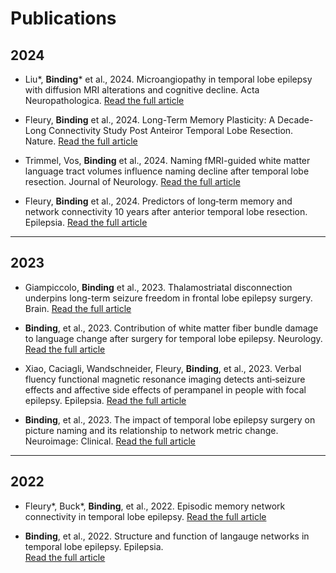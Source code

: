 # Publications

## 2024 
- Liu*, **Binding*** et al., 2024. Microangiopathy in temporal lobe epilepsy with diffusion MRI alterations and cognitive decline. Acta Neuropathologica. 
[Read the full article](https://link.springer.com/article/10.1007/s00401-024-02809-8)

- Fleury, **Binding** et al., 2024. Long-Term Memory Plasticity: A Decade-Long Connectivity Study Post Anteiror Temporal Lobe Resection. Nature. 
[Read the full article](https://www.researchsquare.com/article/rs-3936758/v1)

- Trimmel, Vos, **Binding** et al., 2024. Naming fMRI-guided white matter language tract volumes influence naming decline after temporal lobe resection. Journal of Neurology. 
[Read the full article](https://link.springer.com/article/10.1007/s00415-024-12315-2)

- Fleury, **Binding** et al., 2024. Predictors of long‐term memory and network connectivity 10 years after anterior temporal lobe resection. Epilepsia. 
[Read the full article](https://onlinelibrary.wiley.com/doi/full/10.1111/epi.18058)

---

## 2023 
- Giampiccolo, **Binding** et al., 2023. Thalamostriatal disconnection underpins long-term seizure freedom in frontal lobe epilepsy surgery. Brain. 
[Read the full article](https://academic.oup.com/brain/article/146/6/2377/7107059?login=false)

- **Binding**, et al., 2023. Contribution of white matter fiber bundle damage to language change after surgery for temporal lobe epilepsy. Neurology. 
[Read the full article](https://www.neurology.org/doi/full/10.1212/WNL.0000000000206862)

- Xiao, Caciagli, Wandschneider, Fleury, **Binding**, et al., 2023. Verbal fluency functional magnetic resonance imaging detects anti‐seizure effects and affective side effects of perampanel in people with focal epilepsy. Epilepsia. 
[Read the full article](https://onlinelibrary.wiley.com/doi/full/10.1111/epi.17493)

- **Binding**, et al., 2023. The impact of temporal lobe epilepsy surgery on picture naming and its relationship to network metric change. Neuroimage: Clinical. 
[Read the full article](https://www.sciencedirect.com/science/article/pii/S221315822300133X)

--- 

## 2022 
- Fleury*, Buck*, **Binding**, et al., 2022. Episodic memory network connectivity in temporal lobe epilepsy.
[Read the full article](https://onlinelibrary.wiley.com/doi/full/10.1111/epi.17370)

- **Binding**, et al., 2022. Structure and function of langauge networks in temporal lobe epilepsy. Epilepsia.  
[Read the full article](https://onlinelibrary.wiley.com/doi/full/10.1111/epi.17204)

